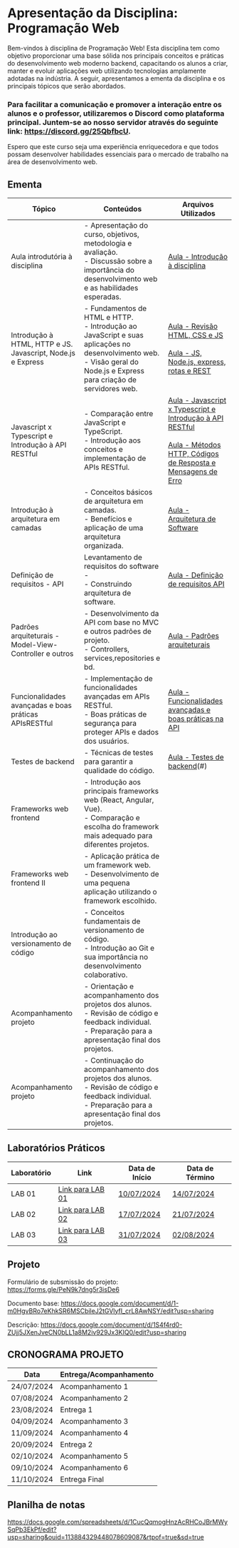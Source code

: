 # Apresentação da Disciplina: Programação Web

Bem-vindos à disciplina de Programação Web! Esta disciplina tem como objetivo proporcionar uma base sólida nos principais conceitos e práticas do desenvolvimento web moderno backend, capacitando os alunos a criar, manter e evoluir aplicações web utilizando tecnologias amplamente adotadas na indústria. A seguir, apresentamos a ementa da disciplina e os principais tópicos que serão abordados.

### Para facilitar a comunicação e promover a interação entre os alunos e o professor, utilizaremos o Discord como plataforma principal. Juntem-se ao nosso servidor através do seguinte link: https://discord.gg/25QbfbcU.

Espero que este curso seja uma experiência enriquecedora e que todos possam desenvolver habilidades essenciais para o mercado de trabalho na área de desenvolvimento web.

## Ementa 

| Tópico | Conteúdos | Arquivos Utilizados |
|--------|-----------|---------------------|
| Aula introdutória à disciplina | - Apresentação do curso, objetivos, metodologia e avaliação.<br>- Discussão sobre a importância do desenvolvimento web e as habilidades esperadas. | [Aula - Introdução à disciplina](aulas/Aula1.pdf) |
| Introdução à HTML, HTTP e JS. Javascript, Node.js e Express | - Fundamentos de HTML e HTTP.<br>- Introdução ao JavaScript e suas aplicações no desenvolvimento web.<br>- Visão geral do Node.js e Express para criação de servidores web. | [Aula - Revisão HTML, CSS e JS](aulas/Aula2.pdf) <br></br> [Aula - JS, Node.js, express, rotas e REST](aulas/Aula3.pdf) |
| Javascript x Typescript e Introdução à API RESTful | - Comparação entre JavaScript e TypeScript.<br>- Introdução aos conceitos e implementação de APIs RESTful. | [Aula - Javascript x Typescript e Introdução à API RESTful](aulas/Aula4.pdf) <br></br> [Aula - Métodos HTTP, Códigos de Resposta e Mensagens de Erro](aulas/Aula5.pdf)|
| Introdução à arquitetura em camadas | - Conceitos básicos de arquitetura em camadas.<br>- Benefícios e aplicação de uma arquitetura organizada. | [Aula - Arquitetura de Software](aulas/Aula6.pdf)|
| Definição de requisitos - API | Levantamento de requisitos do software - <br>- Construindo arquitetura de software. | [Aula - Definição de requisitos API](aulas/Aula7.pdf) |
| Padrões arquiteturais - Model-View-Controller e outros | - Desenvolvimento da API com base no MVC e outros padrões de projeto.<br>- Controllers, services,repositories e bd. | [Aula - Padrões arquiteturais](aulas/Aula8.pdf) |
| Funcionalidades avançadas e boas práticas APIsRESTful | - Implementação de funcionalidades avançadas em APIs RESTful.<br>- Boas práticas de segurança para proteger APIs e dados dos usuários. | [Aula - Funcionalidades avançadas e boas práticas na API](aulas/Aula9.pdf) |Aula
| Testes de backend | - Técnicas de testes para garantir a qualidade do código.<br> | [Aula - Testes de backend](aulas/Aula10.pdf)(#) |
| Frameworks web frontend | - Introdução aos principais frameworks web (React, Angular, Vue).<br>- Comparação e escolha do framework mais adequado para diferentes projetos. | [](#) |
| Frameworks web frontend II | - Aplicação prática de um framework web.<br>- Desenvolvimento de uma pequena aplicação utilizando o framework escolhido. | [](#) |
| Introdução ao versionamento de código | - Conceitos fundamentais de versionamento de código.<br>- Introdução ao Git e sua importância no desenvolvimento colaborativo. | [](#) |
| Acompanhamento projeto | - Orientação e acompanhamento dos projetos dos alunos.<br>- Revisão de código e feedback individual.<br>- Preparação para a apresentação final dos projetos. | [](#) |
| Acompanhamento projeto | - Continuação do acompanhamento dos projetos dos alunos.<br>- Revisão de código e feedback individual.<br>- Preparação para a apresentação final dos projetos. | [](#) |

## Laboratórios Práticos

| Laboratório | Link | Data de Início | Data de Término |
|-------------|------|----------------|-----------------|
| LAB 01 | [Link para LAB 01](https://docs.google.com/document/d/19z913LVtDRj6j5_ehT3MiPNx3TUikRAtIKuZfYlE_qo/edit?usp=sharing) |  [10/07/2024](#) | [14/07/2024](#) |
| LAB 02 | [Link para LAB 02](https://docs.google.com/document/d/1iGzrjanD7kAY5CFO5vAxjOwqLCCrUxEHW680KyzZZ6Y/edit?usp=sharing) | [17/07/2024](#) | [21/07/2024](#) |
| LAB 03 | [Link para LAB 03](https://docs.google.com/document/d/1vbqR1Z6dQWHe3Nd4qU5yIFdWyOJrjZCJfL4_mIvSjOk/edit?usp=sharing) | [31/07/2024](#) | [02/08/2024](#) |

## Projeto

Formulário de subsmissão do projeto: https://forms.gle/PeN9k7dng5r3isDe6

Documento base: https://docs.google.com/document/d/1-m0HgvBRo7eKhkSR6MSCbileJ2tGVlyfI_crL8AwNSY/edit?usp=sharing 

Descrição: https://docs.google.com/document/d/1S4f4rd0-ZUjj5JXenJveCN0bLL1a8M2iv929Jx3KIQ0/edit?usp=sharing

## CRONOGRAMA PROJETO

| Data        | Entrega/Acompanhamento|
|-------------|-----------------------|
| 24/07/2024  | Acompanhamento 1      |
| 07/08/2024  | Acompanhamento 2      |
| 23/08/2024  | Entrega 1             |
| 04/09/2024  | Acompanhamento 3      |
| 11/09/2024  | Acompanhamento 4      |
| 20/09/2024  | Entrega 2             |
| 02/10/2024  | Acompanhamento 5      |
| 09/10/2024  | Acompanhamento 6      |
| 11/10/2024  | Entrega Final         |

## Planilha de notas

https://docs.google.com/spreadsheets/d/1CucQqmogHnzAcRHCoJBrMWySqPb3EkPf/edit?usp=sharing&ouid=113884329448078609087&rtpof=true&sd=true
